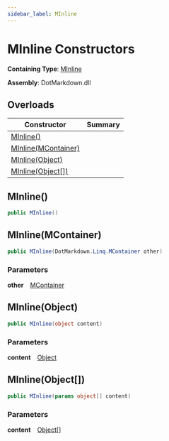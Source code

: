 ```yaml
---
sidebar_label: MInline
---
```


# MInline Constructors

**Containing Type**: [MInline](../index.md)

**Assembly**: DotMarkdown\.dll

## Overloads

| Constructor | Summary |
| ----------- | ------- |
| [MInline()](#1018915894) | |
| [MInline(MContainer)](#3989159460) | |
| [MInline(Object)](#4259673590) | |
| [MInline(Object\[\])](#771505571) | |

<a id="1018915894"></a>

## MInline\(\) 

```csharp
public MInline()
```

<a id="3989159460"></a>

## MInline\(MContainer\) 

```csharp
public MInline(DotMarkdown.Linq.MContainer other)
```

### Parameters

**other** &ensp; [MContainer](../../MContainer/index.md)<a id="4259673590"></a>

## MInline\(Object\) 

```csharp
public MInline(object content)
```

### Parameters

**content** &ensp; [Object](https://docs.microsoft.com/en-us/dotnet/api/system.object)<a id="771505571"></a>

## MInline\(Object\[\]\) 

```csharp
public MInline(params object[] content)
```

### Parameters

**content** &ensp; [Object](https://docs.microsoft.com/en-us/dotnet/api/system.object)\[\]